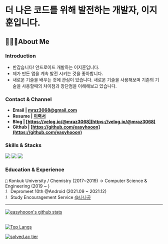 # 더 나은 코드를 위해 발전하는 개발자, 이지훈입니다.

## 🙋🏻‍♂️**About Me**

### **Introduction**

- 반갑습니다! 안드로이드 개발하는 이지훈입니다.
- 제가 만든 앱을 계속 발전 시키는 것을 좋아합니다. 
- 새로운 기술을 배우는 것에 관심이 있습니다. 새로운 기술을 사용해보며 기존의 기술을 사용할때의 차이점과 장단점을 이해해보고 있습니다.

### **Contact & Channel**

- **Email | mraz3068@gmail.com**
- **Resume | [이력서](https://www.notion.so/mraz3068/40c99214f9e242de801149aebed17b1f)**
- **Blog | [https://velog.io/@mraz3068](https://velog.io/@mraz3068)**
- **Github | [https://github.com/easyhooon](https://github.com/easyhooon)**


### **Skills & Stacks**
<img src="https://img.shields.io/badge/Android-7382B5?&logo=Android&logoColor=white"/> <img src="https://img.shields.io/badge/Kotlin-7382B5?&logo=Kotlin&logoColor=white"/> <img src="https://img.shields.io/badge/Java-7382B5?&logo=Java&logoColor=white"/>

### **Education & Experience**
```🏫``` Konkuk University / Chemistry (2017~2019) -> Computer Science & Engineering (2019 ~ )<br/>
<code><img width="13" height="13" alt="image" src="https://user-images.githubusercontent.com/51016231/200306491-55d3508d-6b85-48ab-b091-651a42f9783c.png"></code> Depromeet 10th @Android (2021.09 ~ 2021.12)<br/>
<code><img width="13" height="13" alt="image" src="https://user-images.githubusercontent.com/51016231/200248371-f9ce4b01-b6c4-4ffa-8264-06b186033901.png"></code> Study Encouragement Service [@나나공](https://play.google.com/store/apps/details?id=com.depromeet.sloth)

---

[![easyhooon's github stats](https://github-readme-stats.vercel.app/api?username=easyhooon&count_private=true&custom_title=easyhooon&nbsp;&bg_color=30,b3bfff,ccdaff&title_color=FFFFFF&text_color=FFFFFF)](https://github.com/anuraghazra/github-readme-stats)
<br/><br/>


[![Top Langs](https://github-readme-stats.vercel.app/api/top-langs/?username=easyhooon&layout=compact&custom_title=Most&nbsp;Used&nbsp;Languages&bg_color=30,b3bfff,ccdaff&title_color=fff&text_color=fff&&hide=javascript,makefile,HTML&layout=compact)](https://github.com/easyhooon/github-readme-stats)

[![solved.ac tier](http://mazassumnida.wtf/api/v2/generate_badge?boj=mraz3068)](https://solved.ac/mraz3068)
